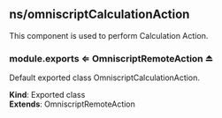 ## ns/omniscriptCalculationAction
This component is used to perform Calculation Action.

### module.exports ⇐ OmniscriptRemoteAction ⏏
Default exported class OmniscriptCalculationAction.

**Kind**: Exported class  
**Extends**: OmniscriptRemoteAction  
